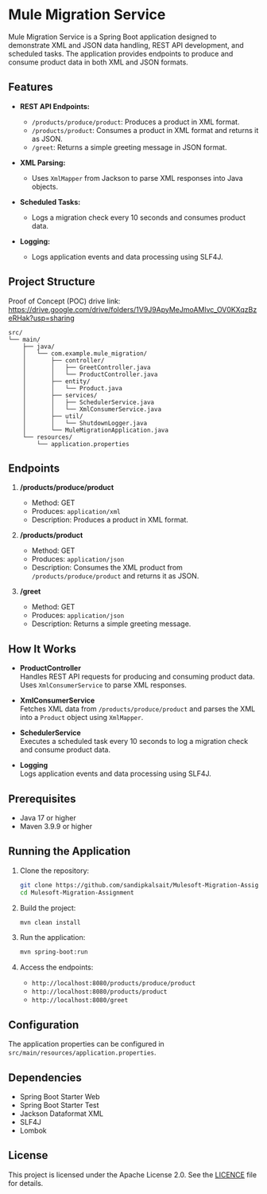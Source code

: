 # Mule Migration Service


Mule Migration Service is a Spring Boot application designed to demonstrate XML and JSON data handling, REST API development, and scheduled tasks. The application provides endpoints to produce and consume product data in both XML and JSON formats.

## Features

- **REST API Endpoints:**
  - `/products/produce/product`: Produces a product in XML format.
  - `/products/product`: Consumes a product in XML format and returns it as JSON.
  - `/greet`: Returns a simple greeting message in JSON format.

- **XML Parsing:**
  - Uses `XmlMapper` from Jackson to parse XML responses into Java objects.

- **Scheduled Tasks:**
  - Logs a migration check every 10 seconds and consumes product data.

- **Logging:**
  - Logs application events and data processing using SLF4J.

## Project Structure

Proof of Concept (POC) drive link:
https://drive.google.com/drive/folders/1V9J9ApyMeJmoAMlvc_OV0KXqzBzeRHak?usp=sharing

```
src/
└── main/
    ├── java/
    │   └── com.example.mule_migration/
    │       ├── controller/
    │       │   ├── GreetController.java
    │       │   └── ProductController.java
    │       ├── entity/
    │       │   └── Product.java
    │       ├── services/
    │       │   ├── SchedulerService.java
    │       │   └── XmlConsumerService.java
    │       ├── util/
    │       │   └── ShutdownLogger.java
    │       └── MuleMigrationApplication.java
    └── resources/
        └── application.properties
```

## Endpoints

1. **/products/produce/product**  
   - Method: GET  
   - Produces: `application/xml`  
   - Description: Produces a product in XML format.

2. **/products/product**  
   - Method: GET  
   - Produces: `application/json`  
   - Description: Consumes the XML product from `/products/produce/product` and returns it as JSON.

3. **/greet**  
   - Method: GET  
   - Produces: `application/json`  
   - Description: Returns a simple greeting message.

## How It Works

- **ProductController**  
  Handles REST API requests for producing and consuming product data. Uses `XmlConsumerService` to parse XML responses.

- **XmlConsumerService**  
  Fetches XML data from `/products/produce/product` and parses the XML into a `Product` object using `XmlMapper`.

- **SchedulerService**  
  Executes a scheduled task every 10 seconds to log a migration check and consume product data.

- **Logging**  
  Logs application events and data processing using SLF4J.

## Prerequisites

- Java 17 or higher  
- Maven 3.9.9 or higher

## Running the Application

1. Clone the repository:  
   ```bash
   git clone https://github.com/sandipkalsait/Mulesoft-Migration-Assignment.git
   cd Mulesoft-Migration-Assignment
   ```

2. Build the project:  
   ```bash
   mvn clean install
   ```

3. Run the application:  
   ```bash
   mvn spring-boot:run
   ```

4. Access the endpoints:  
   - `http://localhost:8080/products/produce/product`  
   - `http://localhost:8080/products/product`  
   - `http://localhost:8080/greet`

## Configuration

The application properties can be configured in `src/main/resources/application.properties`.

## Dependencies

- Spring Boot Starter Web  
- Spring Boot Starter Test  
- Jackson Dataformat XML  
- SLF4J  
- Lombok

## License

This project is licensed under the Apache License 2.0. See the [LICENCE]([https://github.com/sandipkalsait/Mulesoft-Migration-Assignment?tab=Apache-2.0-1-ov-file]) file for details.
